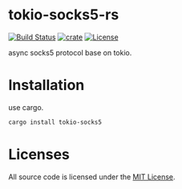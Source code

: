 # tokio-socks5-rs
[![Build Status](https://img.shields.io/travis/cssivision/tokio-socks5-rs.svg?style=flat-square)](https://travis-ci.org/cssivision/tokio-socks5-rs)
[![crate](https://img.shields.io/crates/v/tokio-socks5.svg)](https://crates.io/crates/tokio-socks5-rs)
[![License](http://img.shields.io/badge/license-mit-blue.svg)](https://github.com/cssivision/tokio-socks5-rs/blob/master/LICENSE)

async socks5 protocol base on tokio.

# Installation
use cargo.
```sh
cargo install tokio-socks5
```

# Licenses

All source code is licensed under the [MIT License](https://github.com/cssivision/tokio-socks5-rs/blob/master/LICENSE).